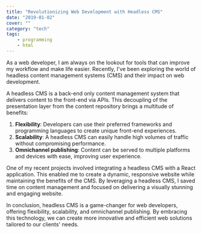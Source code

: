 ```yaml
---
title: "Revolutionizing Web Development with Headless CMS"
date: "2019-01-02"
cover: ""
category: "tech"
tags:
    - programming
    - html
---
```


As a web developer, I am always on the lookout for tools that can improve my workflow and make life easier. Recently, I've been exploring the world of headless content management systems (CMS) and their impact on web development.

A headless CMS is a back-end only content management system that delivers content to the front-end via APIs. This decoupling of the presentation layer from the content repository brings a multitude of benefits:

1. **Flexibility**: Developers can use their preferred frameworks and programming languages to create unique front-end experiences.
2. **Scalability**: A headless CMS can easily handle high volumes of traffic without compromising performance.
3. **Omnichannel publishing**: Content can be served to multiple platforms and devices with ease, improving user experience.

One of my recent projects involved integrating a headless CMS with a React application. This enabled me to create a dynamic, responsive website while maintaining the benefits of the CMS. By leveraging a headless CMS, I saved time on content management and focused on delivering a visually stunning and engaging website.

In conclusion, headless CMS is a game-changer for web developers, offering flexibility, scalability, and omnichannel publishing. By embracing this technology, we can create more innovative and efficient web solutions tailored to our clients' needs.
